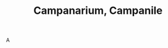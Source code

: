 ---
title: Campanarium, Campanile
letter: C
permalink: "/definitions/bld-campanarium-campanile.html"
body: A
published_at: '2018-07-07'
source: Black's Law Dictionary 2nd Ed (1910)
layout: post
---